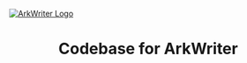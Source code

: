 [![ArkWriter Logo](https://raw.githubusercontent.com/Morley-Labs/morley-docs/refs/heads/main/branding/arkwriter_logo_multi-use.png)](https://app.morleylang.org)

<div align="center">

# Codebase for ArkWriter

</div>
